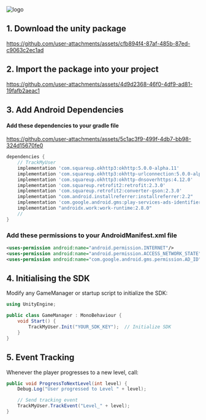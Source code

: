 ![logo](https://github.com/user-attachments/assets/0d41b803-968a-41a8-809a-0dd3d91ec489)

## 1. Download the unity package

https://github.com/user-attachments/assets/cfb894f4-87af-485b-87ed-c9063c2ec1ad

## 2. Import the package into your project

https://github.com/user-attachments/assets/4d9d2368-46f0-4df9-ad81-19fafb2aeac1

## 3. Add Android Dependencies

#### Add these dependencies to your gradle file

https://github.com/user-attachments/assets/5c1ac3f9-499f-4db7-bb98-324d15670fe0

```gradle
dependencies {
    // TrackMyUser
    implementation 'com.squareup.okhttp3:okhttp:5.0.0-alpha.11'
    implementation 'com.squareup.okhttp3:okhttp-urlconnection:5.0.0-alpha.11'
    implementation 'com.squareup.okhttp3:okhttp-dnsoverhttps:4.12.0'
    implementation 'com.squareup.retrofit2:retrofit:2.3.0'
    implementation 'com.squareup.retrofit2:converter-gson:2.3.0'
    implementation "com.android.installreferrer:installreferrer:2.2"
    implementation 'com.google.android.gms:play-services-ads-identifier:18.0.1'
    implementation "androidx.work:work-runtime:2.8.0"
    //
}
```

### Add these permissions to your AndroidManifest.xml file

```xml
<uses-permission android:name="android.permission.INTERNET"/>
<uses-permission android:name="android.permission.ACCESS_NETWORK_STATE" />
<uses-permission android:name="com.google.android.gms.permission.AD_ID"/>
```

## 4. Initialising the SDK

Modify any GameManager or startup script to initialize the SDK:

```cs
using UnityEngine;

public class GameManager : MonoBehaviour {
    void Start() {
        TrackMyUser.Init("YOUR_SDK_KEY");  // Initialize SDK
    }
}
```

## 5. Event Tracking

Whenever the player progresses to a new level, call:


```cs
public void ProgressToNextLevel(int level) {
    Debug.Log("User progressed to Level " + level);

    // Send tracking event
    TrackMyUser.TrackEvent("Level_" + level);
}
```

